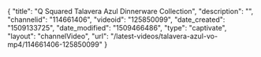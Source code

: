 {
    "title": "Q Squared Talavera Azul Dinnerware Collection",
    "description": "",
    "channelid": "114661406",
    "videoid": "125850099",
    "date_created": "1509133725",
    "date_modified": "1509466486",
    "type": "captivate",
    "layout": "channelVideo",
    "url": "\/latest-videos\/talavera-azul-vo-mp4\/114661406-125850099"
}